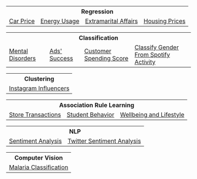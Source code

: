 <table align="center">
  <tr>
    <th colspan="4">Regression</th>
  </tr>
  <tr>
    <td><a href="https://github.com/MarcDagher/Machine-Learning-Practice/tree/main/Regression/Predict%20Car%20Price">Car Price</a></td>
    <td><a href="https://github.com/MarcDagher/Machine-Learning-Practice/tree/main/Regression/Predict%20Energy%20Usage">Energy Usage</a></td>
    <td><a href="https://github.com/MarcDagher/Machine-Learning-Practice/blob/main/Regression/Predict%20Extramarital%20Affairs">Extramarital Affairs</a></td>
    <td><a href="https://github.com/MarcDagher/Machine-Learning-Practice/tree/main/Regression/Predict%20Housing%20Prices">Housing Prices</a></td>
  </tr>
</table>

<table align="center">
  <tr>
    <th colspan="4">Classification</th>
  </tr>
  <tr>
    <td><a href="https://github.com/MarcDagher/Machine-Learning-Practice/tree/main/Classification/Classify%20Mental%20Disorders">Mental Disorders</a></td>
    <td><a href="https://github.com/MarcDagher/Machine-Learning-Practice/tree/main/Classification/Predict%20Ads'%20Success">Ads' Success</a></td>
    <td><a href="https://github.com/MarcDagher/Machine-Learning-Practice/tree/main/Classification/Predict%20Customer%20Spending%20Score">Customer Spending Score</a></td>
    <td><a href="https://github.com/MarcDagher/Machine-Learning-Practice/tree/main/Classification/Predict%20Gender%20From%20Spotify%20Activity">Classify Gender From Spotify Activity</a></td>
  </tr>
</table>

<table align="center">
  <tr>
    <th colspan="4">Clustering</th>
  </tr>
  <tr>
    <td><a href="https://github.com/MarcDagher/Machine-Learning-Practice/tree/main/Clustering/Instagram%20Influencers">Instagram Influencers</a></td>
  </tr>
</table>

<table align="center">
  <tr>
    <th colspan="4">Association Rule Learning</th>
  </tr>
  <tr>
    <td><a href="https://github.com/MarcDagher/Machine-Learning-Practice/tree/main/Association%20Rule%20Learning/Store%20Data">Store Transactions</a></td>
    <td><a href="https://github.com/MarcDagher/Machine-Learning-Practice/tree/main/Association%20Rule%20Learning/Student%20Behavior">Student Behavior</a></td>
    <td><a href="https://github.com/MarcDagher/Machine-Learning-Practice/tree/main/Association%20Rule%20Learning/Wellbeing%20And%20Lifestyle">Wellbeing and Lifestyle</a></td>
  </tr>
</table>

<table align="center">
  <tr>
    <th colspan="4">NLP</th>
  </tr>
  <tr>
    <td><a href="https://github.com/MarcDagher/Machine-Learning-Practice/tree/main/NLP/Emotions(Sentiment%20Analysis)">Sentiment Analysis</a></td>
    <td><a href="https://github.com/MarcDagher/Machine-Learning-Practice/tree/main/NLP/Twitter%20Sentiment%20Analysis">Twitter Sentiment Analysis</a></td>
  </tr>
</table>

<table align="center">
  <tr>
    <th colspan="4">Computer Vision</th>
  </tr>
  <tr>
    <td><a href="https://github.com/MarcDagher/Machine-Learning-Practice/tree/main/Computer%20Vision/Classify%20Malaria%20Detection">Malaria Classification</a></td>
  </tr>
</table>
